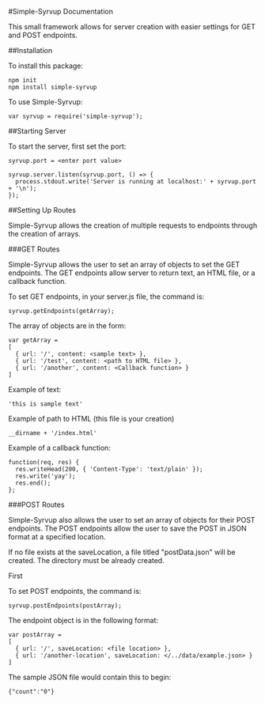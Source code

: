 #Simple-Syrvup Documentation

This small framework allows for server creation with easier settings for GET and POST endpoints.

##Installation

To install this package:

```
npm init
npm install simple-syrvup
```

To use Simple-Syrvup:
```
var syrvup = require('simple-syrvup');
```

##Starting Server

To start the server, first set the port:
```
syrvup.port = <enter port value>
```
```
syrvup.server.listen(syrvup.port, () => {
  process.stdout.write('Server is running at localhost:' + syrvup.port + '\n');
});
```

##Setting Up Routes

Simple-Syrvup allows the creation of multiple requests to endpoints through the creation of arrays.

###GET Routes

Simple-Syrvup allows the user to set an array of objects to set the GET endpoints.
The GET endpoints allow server to return text, an HTML file, or a callback function.

To set GET endpoints, in your server.js file, the command is:
```
syrvup.getEndpoints(getArray);
```

The array of objects are in the form:
```
var getArray =
[
  { url: '/', content: <sample text> },
  { url: '/test', content: <path to HTML file> },
  { url: '/another', content: <Callback function> }
]
```

Example of text:
```
'this is sample text'
```

Example of path to HTML (this file is your creation)
```
__dirname + '/index.html'
```

Example of a callback function:
```
function(req, res) {
  res.writeHead(200, { 'Content-Type': 'text/plain' });
  res.write('yay');
  res.end();
};
```

###POST Routes

Simple-Syrvup also allows the user to set an array of objects for their POST endpoints.
The POST endpoints allow the user to save the POST in JSON format at a specified location.

If no file exists at the saveLocation, a file titled "postData.json" will be created. The directory must be already created.

First

To set POST endpoints, the command is:
```
syrvup.postEndpoints(postArray);
```

The endpoint object is in the following format:
```
var postArray =
[
  { url: '/', saveLocation: <file location> },
  { url: '/another-location', saveLocation: </../data/example.json> }
]
```

The sample JSON file would contain this to begin:
```
{"count":"0"}
```
